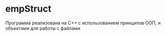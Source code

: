 # empStruct
Программа реализована на С++ с использованием принципов ООП, и объектами для работы с файлами
